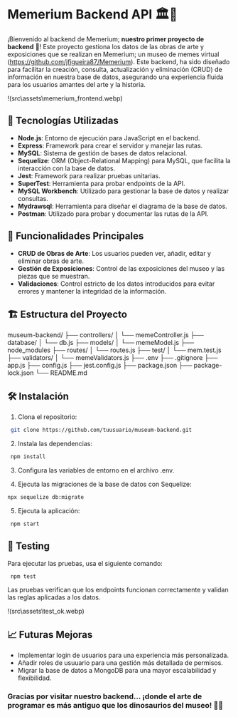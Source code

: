 # Memerium Backend API 🏛️🎨

¡Bienvenido al backend de Memerium; **nuestro primer proyecto de backend** 🚀! Este proyecto gestiona los datos de las obras de arte y exposiciones que se realizan en Memerium; un museo de memes virtual (https://github.com/jfigueira87/Memerium). Este backend, ha sido diseñado para facilitar la creación, consulta, actualización y eliminación (CRUD) de información en nuestra base de datos, asegurando una experiencia fluida para los usuarios amantes del arte y la historia.

!(src\assets\memerium_frontend.webp)

## 🚀 Tecnologías Utilizadas

- **Node.js**: Entorno de ejecución para JavaScript en el backend.
- **Express**: Framework para crear el servidor y manejar las rutas.
- **MySQL**: Sistema de gestión de bases de datos relacional.
- **Sequelize**: ORM (Object-Relational Mapping) para MySQL, que facilita la interacción con la base de datos.
- **Jest**: Framework para realizar pruebas unitarias.
- **SuperTest**: Herramienta para probar endpoints de la API.
- **MySQL Workbench**: Utilizado para gestionar la base de datos y realizar consultas.
- **Mydrawsql**: Herramienta para diseñar el diagrama de la base de datos.
- **Postman**: Utilizado para probar y documentar las rutas de la API.

## 📑 Funcionalidades Principales

- **CRUD de Obras de Arte**: Los usuarios pueden ver, añadir, editar y eliminar obras de arte.
- **Gestión de Exposiciones**: Control de las exposiciones del museo y las piezas que se muestran.
- **Validaciones**: Control estricto de los datos introducidos para evitar errores y mantener la integridad de la información.

## 🏗️ Estructura del Proyecto

museum-backend/
├── controllers/
│   └── memeController.js
├── database/
│   └── db.js
├── models/
│   └── memeModel.js
├── node_modules
├── routes/
│   └── routes.js
├── test/
│   └── mem.test.js
├── validators/
│   └── memeValidators.js
├── .env
├── .gitignore
├── app.js
├── config.js
├── jest.config.js
├── package.json
├── package-lock.json
└── README.md

## 🛠️ Instalación

1. Clona el repositorio:
```bash
 git clone https://github.com/tuusuario/museum-backend.git
 ```

2. Instala las dependencias:
```bash
 npm install
 ```

3. Configura las variables de entorno en el archivo .env.

4. Ejecuta las migraciones de la base de datos con Sequelize:
```bash
npx sequelize db:migrate
```

5. Ejecuta la aplicación:
```bash
 npm start
 ```

 ## 🧪 Testing


Para ejecutar las pruebas, usa el siguiente comando:
```bash
 npm test
```
Las pruebas verifican que los endpoints funcionan correctamente y validan las reglas aplicadas a los datos.

!(src\assets\test_ok.webp)

## 📈 Futuras Mejoras

- Implementar login de usuarios para una experiencia más personalizada.
- Añadir roles de usuuario para una gestión más detallada de permisos.
- Migrar la base de datos a MongoDB para una mayor escalabilidad y flexibilidad.

### Gracias por visitar nuestro backend... ¡donde el arte de programar es más antiguo que los dinosaurios del museo! 🦖🎨





